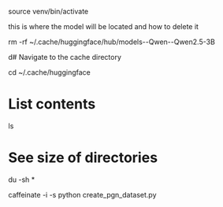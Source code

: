 source venv/bin/activate

this is where the model will be located and how to delete it

rm -rf ~/.cache/huggingface/hub/models--Qwen--Qwen2.5-3B

d# Navigate to the cache directory

cd ~/.cache/huggingface

# List contents

ls

# See size of directories

du -sh \*

caffeinate -i -s python create_pgn_dataset.py
